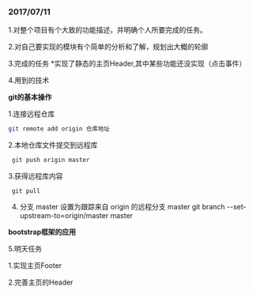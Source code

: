 ### 2017/07/11
1.对整个项目有个大致的功能描述，并明确个人所要完成的任务。

2.对自己要实现的模块有个简单的分析和了解，规划出大概的轮廓

3.完成的任务
 *实现了静态的主页Header,其中某些功能还没实现（点击事件）

4.用到的技术

 **git的基本操作**
 
 1.连接远程仓库
  ```sh
  git remote add origin 仓库地址
  ```
  
 2.本地仓库文件提交到远程库
 ```sh
  git push origin master
 ```
 3.获得远程库内容
 ```shell
  git pull
 ```
  
 4. 分支 master 设置为跟踪来自 origin 的远程分支 master
  git branch --set-upstream-to=origin/master master
  
**bootstrap框架的应用**

5.明天任务

  1.实现主页Footer
  
  2.完善主页的Header 
